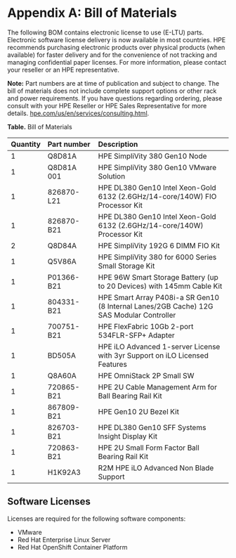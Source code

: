 # Appendix A: Bill of Materials

The following BOM contains electronic license to use (E-LTU) parts. Electronic software license delivery is now available in most 
countries. HPE recommends purchasing electronic products over physical products (when available) for faster delivery and for the 
convenience of not tracking and managing confidential paper licenses. For more information, please contact your reseller or 
an HPE representative.

**Note:** Part numbers are at time of publication and subject to change. The bill of materials does not include complete 
support options or other rack and power requirements. If you have questions regarding ordering, please consult 
with your HPE Reseller or HPE Sales Representative for more details. 
[hpe.com/us/en/services/consulting.html](http://hpe.com/us/en/services/consulting.html).


**Table.** Bill of Materials

|Quantity|Part&#160;number|Description|
|:-------|:--------|:----------|
|1|Q8D81A|HPE SimpliVity 380 Gen10 Node|
|1|Q8D81A 001|HPE SimpliVity 380 Gen10 VMware Solution|
|1|826870-L21|HPE DL380 Gen10 Intel Xeon-Gold 6132 (2.6GHz/14-core/140W) FIO Processor Kit|
|1|826870-B21|HPE DL380 Gen10 Intel Xeon-Gold 6132 (2.6GHz/14-core/140W) Processor Kit|
|2|Q8D84A|HPE SimpliVity 192G 6 DIMM FIO Kit|
|1|Q5V86A|HPE SimpliVity 380 for 6000 Series Small Storage Kit|
|1|P01366-B21|HPE 96W Smart Storage Battery (up to 20 Devices) with 145mm Cable Kit|
|1|804331-B21|HPE Smart Array P408i-a SR Gen10 (8 Internal Lanes/2GB Cache) 12G SAS Modular Controller|
|1|700751-B21|HPE FlexFabric 10Gb 2-port 534FLR-SFP+ Adapter|
|1|BD505A|HPE iLO Advanced 1-server License with 3yr Support on iLO Licensed Features|
|1|Q8A60A|HPE OmniStack 2P Small SW|
|1|720865-B21|HPE 2U Cable Management Arm for Ball Bearing Rail Kit|
|1|867809-B21|HPE Gen10 2U Bezel Kit|
|1|826703-B21|HPE DL380 Gen10 SFF Systems Insight Display Kit|
|1|720863-B21|HPE 2U Small Form Factor Ball Bearing Rail Kit|
|1|H1K92A3|R2M HPE iLO Advanced Non Blade Support|



## Software Licenses

Licenses are required for the following software components:

-   VMware
-   Red Hat Enterprise Linux Server
-   Red Hat OpenShift Container Platform

